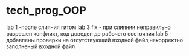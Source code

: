 # tech_prog_OOP
lab 1 -после слияния гитом
lab 3 fix - при слиянии неправильно разрешен конфликт, код доведен до рабочего состояния
lab 5 - добавлены проверки на отсутствующий входной файл,некорректно заполненый входной файл
